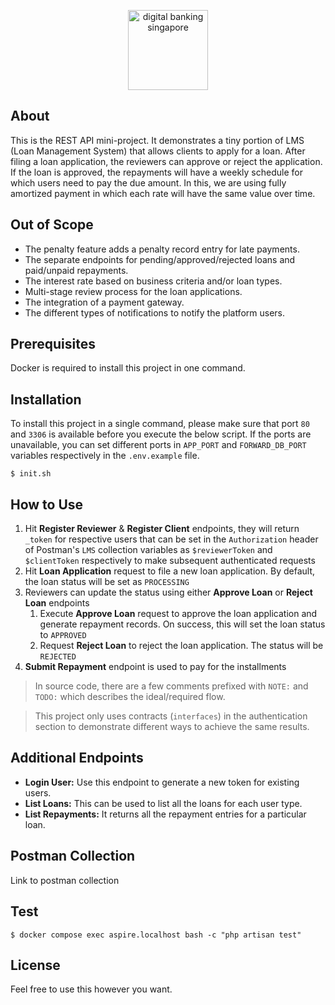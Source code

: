 <p align="center"><a href="https://aspireapp.com" target="_blank"><img src="https://global-uploads.webflow.com/5ed5b60be1889f546024ada0/5ed8a32c8e1f40c8d24bc32b_Aspire%20Logo%402x.png" width="128" alt="digital banking singapore" class="navbar-logo"></a></p>

## About

This is the REST API mini-project. It demonstrates a tiny portion of LMS (Loan Management System) that allows clients to apply for a loan. After filing a loan application, the reviewers can approve or reject the application. If the loan is approved, the repayments will have a weekly schedule for which users need to pay the due amount. In this, we are using fully amortized payment in which each rate will have the same value over time.

## Out of Scope

- The penalty feature adds a penalty record entry for late payments.
- The separate endpoints for pending/approved/rejected loans and paid/unpaid repayments.
- The interest rate based on business criteria and/or loan types.
- Multi-stage review process for the loan applications.
- The integration of a payment gateway.
- The different types of notifications to notify the platform users. 

## Prerequisites

Docker is required to install this project in one command.

## Installation

To install this project in a single command, please make sure that port `80` and `3306` is available before you execute the below script. If the ports are unavailable, you can set different ports in `APP_PORT` and `FORWARD_DB_PORT` variables respectively in the `.env.example` file.

```
$ init.sh
```

## How to Use

1. Hit **Register Reviewer** & **Register Client** endpoints, they will return `_token` for respective users that can be set in the `Authorization` header of Postman's `LMS` collection variables as `$reviewerToken` and `$clientToken` respectively to make subsequent authenticated requests
2. Hit **Loan Application** request to file a new loan application. By default, the loan status will be set as `PROCESSING`
3. Reviewers can update  the status using either **Approve Loan** or **Reject Loan** endpoints
   1. Execute **Approve Loan** request to approve the loan application and generate repayment records. On success, this will set the loan status to `APPROVED`
   2. Request **Reject Loan** to reject the loan application. The status will be `REJECTED`
4. **Submit Repayment** endpoint is used to pay for the installments

> In source code, there are a few comments prefixed with `NOTE:` and `TODO:` which describes the ideal/required flow.

> This project only uses contracts (`interfaces`) in the authentication section to demonstrate different ways to achieve the same results.

## Additional Endpoints
- **Login User:** Use this endpoint to generate a new token for existing users.
- **List Loans:** This can be used to list all the loans for each user type.
- **List Repayments:** It returns all the repayment entries for a particular loan.

## Postman Collection

<!-- TODO: Add postman collection link -->
Link to postman collection

## Test

```
$ docker compose exec aspire.localhost bash -c "php artisan test"
```

## License

Feel free to use this however you want.


<!-- TODO: test validation exception in login -->
<!-- TODO: test queues in event -->
<!-- TODO: test listeners -->